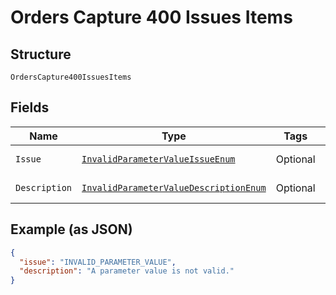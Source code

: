 
# Orders Capture 400 Issues Items

## Structure

`OrdersCapture400IssuesItems`

## Fields

| Name | Type | Tags | Description | Getter | Setter |
|  --- | --- | --- | --- | --- | --- |
| `Issue` | [`InvalidParameterValueIssueEnum`](../../doc/models/invalid-parameter-value-issue-enum.md) | Optional | - | InvalidParameterValueIssueEnum getIssue() | setIssue(InvalidParameterValueIssueEnum issue) |
| `Description` | [`InvalidParameterValueDescriptionEnum`](../../doc/models/invalid-parameter-value-description-enum.md) | Optional | - | InvalidParameterValueDescriptionEnum getDescription() | setDescription(InvalidParameterValueDescriptionEnum description) |

## Example (as JSON)

```json
{
  "issue": "INVALID_PARAMETER_VALUE",
  "description": "A parameter value is not valid."
}
```

